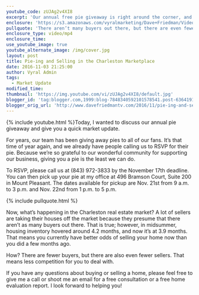 ```yaml
---
youtube_code: zUJAg2v4XI8
excerpt: 'Our annual free pie giveaway is right around the corner, and if you have a house that you need to sell, now is the time to list it.'
enclosure: 'https://s3.amazonaws.com/vyralmarketing/Dave+Friedman/Videos/Old+Videos/Charleston+Real+Estate+Agent-+Our+pie+giveaway+and+our+shifting+market.mp4'
pullquote: 'There aren’t many buyers out there, but there are even fewer sellers.'
enclosure_type: video/mp4
enclosure_time:
use_youtube_image: true
youtube_alternate_image: /img/cover.jpg
layout: post
title: Pie-ing and Selling in the Charleston Marketplace
date: 2016-11-03 21:25:00
author: Vyral Admin
tags:
  - Market Update
modified_time:
thumbnail: 'https://img.youtube.com/vi/zUJAg2v4XI8/default.jpg'
blogger_id: 'tag:blogger.com,1999:blog-7848340592101578541.post-6364191900472483582'
blogger_orig_url: 'http://www.davefriedmantv.com/2016/11/pie-ing-and-selling-in-charleston.html'
---
```



{% include youtube.html %}Today, I wanted to discuss our annual pie giveaway and give you a quick market update.

For years, our team has been giving away pies to all of our fans. It’s that time of year again, and we already have people calling us to RSVP for their pie. Because we’re so grateful to our wonderful community for supporting our business, giving you a pie is the least we can do.

To RSVP, please call us at (843) 972-3833 by the November 17th deadline. You can then pick up your pie at my office at 496 Bramson Court, Suite 200 in Mount Pleasant. The dates available for pickup are Nov. 21st from 9 a.m. to 3 p.m. and Nov. 22nd from 1 p.m. to 5 p.m.

{% include pullquote.html %}

Now, what’s happening in the Charleston real estate market? A lot of sellers are taking their houses off the market because they presume that there aren’t as many buyers out there. That is true; however, in midsummer, housing inventory hovered around 4.2 months, and now it’s at 3.9 months. That means you currently have better odds of selling your home now than you did a few months ago.

How? There are fewer buyers, but there are also even fewer sellers. That means less competition for you to deal with.

If you have any questions about buying or selling a home, please feel free to give me a call or shoot me an email for a free consultation or a free home evaluation report. I look forward to helping you!